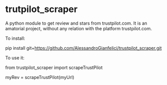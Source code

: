 # trutpilot_scraper
A python module to get review and stars from trustpilot.com. It is an amatorial project, without any relation with the platform trustpilot.com.


To install:

pip install git+https://github.com/AlessandroGianfelici/trustpilot_scraper.git


To use it:

from trustpilot_scraper import scrapeTrustPilot

myRev = scrapeTrustPilot(myUrl)
